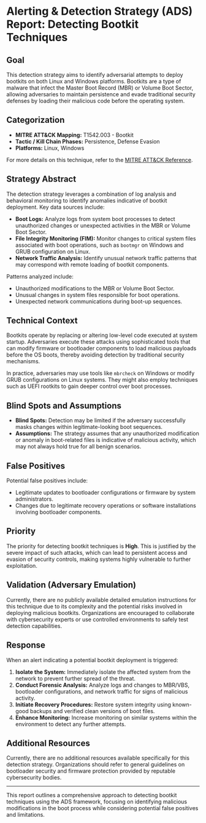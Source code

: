 # Alerting & Detection Strategy (ADS) Report: Detecting Bootkit Techniques

## Goal
This detection strategy aims to identify adversarial attempts to deploy bootkits on both Linux and Windows platforms. Bootkits are a type of malware that infect the Master Boot Record (MBR) or Volume Boot Sector, allowing adversaries to maintain persistence and evade traditional security defenses by loading their malicious code before the operating system.

## Categorization
- **MITRE ATT&CK Mapping:** T1542.003 - Bootkit
- **Tactic / Kill Chain Phases:** Persistence, Defense Evasion
- **Platforms:** Linux, Windows

For more details on this technique, refer to the [MITRE ATT&CK Reference](https://attack.mitre.org/techniques/T1542/003).

## Strategy Abstract
The detection strategy leverages a combination of log analysis and behavioral monitoring to identify anomalies indicative of bootkit deployment. Key data sources include:
- **Boot Logs:** Analyze logs from system boot processes to detect unauthorized changes or unexpected activities in the MBR or Volume Boot Sector.
- **File Integrity Monitoring (FIM):** Monitor changes to critical system files associated with boot operations, such as `bootmgr` on Windows and GRUB configuration on Linux.
- **Network Traffic Analysis:** Identify unusual network traffic patterns that may correspond with remote loading of bootkit components.

Patterns analyzed include:
- Unauthorized modifications to the MBR or Volume Boot Sector.
- Unusual changes in system files responsible for boot operations.
- Unexpected network communications during boot-up sequences.

## Technical Context
Bootkits operate by replacing or altering low-level code executed at system startup. Adversaries execute these attacks using sophisticated tools that can modify firmware or bootloader components to load malicious payloads before the OS boots, thereby avoiding detection by traditional security mechanisms.

In practice, adversaries may use tools like `mbrcheck` on Windows or modify GRUB configurations on Linux systems. They might also employ techniques such as UEFI rootkits to gain deeper control over boot processes.

## Blind Spots and Assumptions
- **Blind Spots:** Detection may be limited if the adversary successfully masks changes within legitimate-looking boot sequences.
- **Assumptions:** The strategy assumes that any unauthorized modification or anomaly in boot-related files is indicative of malicious activity, which may not always hold true for all benign scenarios.

## False Positives
Potential false positives include:
- Legitimate updates to bootloader configurations or firmware by system administrators.
- Changes due to legitimate recovery operations or software installations involving bootloader components.

## Priority
The priority for detecting bootkit techniques is **High**. This is justified by the severe impact of such attacks, which can lead to persistent access and evasion of security controls, making systems highly vulnerable to further exploitation.

## Validation (Adversary Emulation)
Currently, there are no publicly available detailed emulation instructions for this technique due to its complexity and the potential risks involved in deploying malicious bootkits. Organizations are encouraged to collaborate with cybersecurity experts or use controlled environments to safely test detection capabilities.

## Response
When an alert indicating a potential bootkit deployment is triggered:
1. **Isolate the System:** Immediately isolate the affected system from the network to prevent further spread of the threat.
2. **Conduct Forensic Analysis:** Analyze logs and changes to MBR/VBS, bootloader configurations, and network traffic for signs of malicious activity.
3. **Initiate Recovery Procedures:** Restore system integrity using known-good backups and verified clean versions of boot files.
4. **Enhance Monitoring:** Increase monitoring on similar systems within the environment to detect any further attempts.

## Additional Resources
Currently, there are no additional resources available specifically for this detection strategy. Organizations should refer to general guidelines on bootloader security and firmware protection provided by reputable cybersecurity bodies.

---

This report outlines a comprehensive approach to detecting bootkit techniques using the ADS framework, focusing on identifying malicious modifications in the boot process while considering potential false positives and limitations.